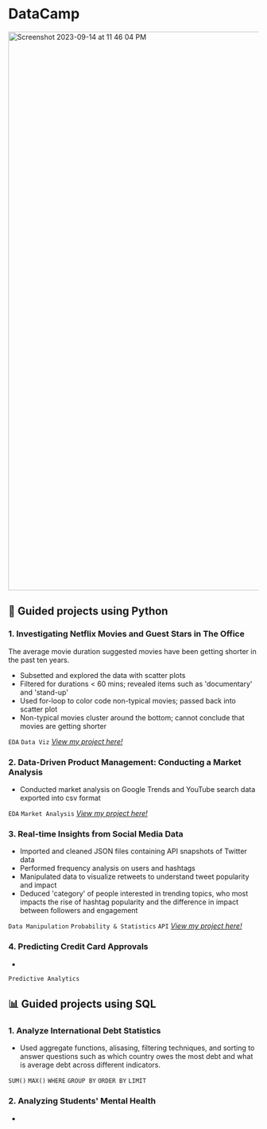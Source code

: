 # DataCamp
<img width="1122" alt="Screenshot 2023-09-14 at 11 46 04 PM" src="https://github.com/AmbiJesse/DataCamp-Projects/assets/21045393/df8e7270-7eaa-4aeb-bc2a-c36b2f585a4b">

## 🐍 Guided projects using Python

### 1. Investigating Netflix Movies and Guest Stars in The Office
The average movie duration suggested movies have been getting shorter in the past ten years.
- Subsetted and explored the data with scatter plots
- Filtered for durations < 60 mins; revealed items such as 'documentary' and 'stand-up'
- Used for-loop to color code non-typical movies; passed back into scatter plot
- Non-typical movies cluster around the bottom; cannot conclude that movies are getting shorter

`EDA` `Data Viz`
[*View my project here!*](https://github.com/AmbiJesse/DataCamp-Projects/blob/main/Investigating%20Netflix%20Movies%20and%20Guest%20Stars%20in%20The%20Office/Investigating-Netflix-Movies.ipynb)

### 2. Data-Driven Product Management: Conducting a Market Analysis
- Conducted market analysis on Google Trends and YouTube search data exported into csv format

`EDA` `Market Analysis`
[*View my project here!*](https://github.com/AmbiJesse/DataCamp-Projects/blob/main/Data-Driven%20Product%20Management%3A%20Conducting%20a%20Market%20Analysis/Data-Driven-Product-Management-Market-Analysis.ipynb)

### 3. Real-time Insights from Social Media Data
- Imported and cleaned JSON files containing API snapshots of Twitter data
- Performed frequency analysis on users and hashtags
- Manipulated data to visualize retweets to understand tweet popularity and impact
- Deduced 'category' of people interested in trending topics, who most impacts the rise of hashtag popularity and the difference in impact between followers and engagement

`Data Manipulation` `Probability & Statistics` `API` 
[*View my project here!*](https://github.com/AmbiJesse/DataCamp-Projects/blob/main/Real-time%20Insights%20from%20Social%20Media%20Data/Real-time-Insights-Social-Media-Data.ipynb)

### 4. Predicting Credit Card Approvals
-

`Predictive Analytics`

## 📊 Guided projects using SQL

### 1. Analyze International Debt Statistics
- Used aggregate functions, alisasing, filtering techniques, and sorting to answer questions such as which country owes the most debt and what is average debt across different indicators.

`SUM()` `MAX()` `WHERE` `GROUP BY` `ORDER BY` `LIMIT` 

### 2. Analyzing Students' Mental Health
- 
